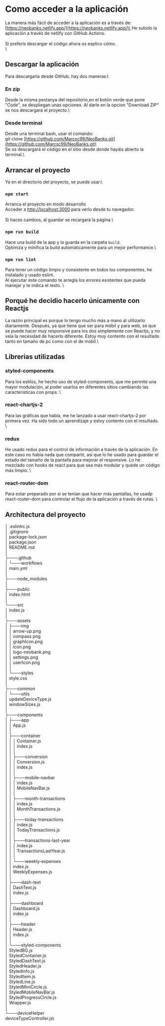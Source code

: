 # Como acceder a la aplicación

La manera más fácil de acceder a la aplicación es a través de:\
[https://neobanks.netlify.app/](https://neobanks.netlify.app/)\
He subido la aplicación a través de netlify con GitHub Actions.\
\
Si preferís descargar el código ahora os explico cómo.\
\
## Descargar la aplicación

Para descargarla desde GitHub, hay dos maneras:\

### En zip

Desde la misma pestanya del repositorio,en el botón verde que pone "Code", se despliegan unas opciones. Al darle en la opcion "Download ZIP" se nos descargará el proyecto.\

### Desde terminal

Desde una terminal bash, usar el comando: \
git clone [https://github.com/Marcsc99/NeoBanks.git](https://github.com/Marcsc99/NeoBanks.git) \
Se os descargará el código en el sitio desde donde hayáis abierto la terminal.\

## Arrancar el proyecto

Ya en el directorio del proyecto, se puede usar:\

### `npm start`

Arranca el proyecto en modo desarrollo\
Acceder a [http://localhost:3000](http://localhost:3000) para verlo desde tu navegador.\
\
Si haces cambios, al guardar se recargará la página.\

### `npm run build`

Hace una build de la app y la guarda en la carpeta `build`.\
Optimiza y minifica la build automáticamente para un mejor performance.\

### `npm run lint`

Para tener un código limpio y consistente en todos los componentes, he instalado y usado eslint.\
Al ejecutar este comando te arregla los errores existentes que pueda manejar y te indica el resto. \

## Porqué he decidio hacerlo únicamente con Reactjs

La razón principal es porque lo tengo mucho más a mano al utilizarlo diariamente. Después, ya que tiene que ser para móbil y para web, se que se puede hacer muy responsive para los dos simplemente con Reactjs, y no veía la necesidad de hacerlo diferente. Estoy muy contento con el resultado tanto en tamaño de pc como con el de móbil.\

## Librerias utilizadas

### styled-components

Para los estilos, he hecho uso de styled-components, que me permite una mayor modulación, al poder usarlos en diferentes sitios cambiando las características con props. \

### react-chartjs-2

Para las gráficas que había, me he lanzado a usar react-chartjs-2 por primera vez. Ha sido todo un aprendizaje y estoy contento con el resultado. \

### redux

He usado redux para el control de información a través de la aplicación. En este caso no había nada que compartir, así que lo he usado para guardar el estado del tamaño de la pantalla para mejorar el responsive. Lo he mezclado con hooks de react para que sea más modular y quede un código más limpio. \

### react-router-dom

Para estar preparado por si se tenían que hacer más pantallas, he usadp react-router-dom para controlar el flujo de la aplicación a través de rutas. \

## Architectura del proyecto

│   .eslintrc.js\
│   .gitignore\
│   package-lock.json\
│   package.json\
│   README.md\
│\
├───.github\
│   └───workflows\
│           main.yml\
│\
├───node_modules\
│\
├───public\
│       index.html\
│\
└───src\
    │   index.js\
    │\
    ├───assets\
    │   ├───img\
    │   │       arrow-up.png\
    │   │       compass.png\
    │   │       graphIcon.png\
    │   │       icon.png\
    │   │       logo-neobank.png\
    │   │       settings.png\
    │   │       userIcon.png\
    │   │\
    │   └───styles\
    │           style.css\
    │\
    ├───common\
    │   └───utils\
    │           updateDeviceType.js\
    │           windowSizes.js\
    │\
    ├───components\
    │   ├───app\
    │   │       App.js\
    │   │\
    │   ├───container\
    │   │   │   Container.js\
    │   │   │   index.js\
    │   │   │\
    │   │   ├───conversion\
    │   │   │       Conversion.js\
    │   │   │       index.js\
    │   │   │\
    │   │   ├───mobile-navbar\
    │   │   │       index.js\
    │   │   │       MobileNavBar.js\
    │   │   │\
    │   │   ├───month-transactions\
    │   │   │       index.js\
    │   │   │       MonthTransactions.js\
    │   │   │\
    │   │   ├───today-transactions\
    │   │   │       index.js\
    │   │   │       TodayTransactions.js\
    │   │   │\
    │   │   ├───transactions-last-year\
    │   │   │       index.js\
    │   │   │       TransactionsLastYear.js\
    │   │   │\
    │   │   └───weekly-expenses\
    │   │           index.js\
    │   │           WeeklyExpenses.js\
    │   │\
    │   ├───dash-text\
    │   │       DashText.js\
    │   │       index.js\
    │   │\
    │   ├───dashboard\
    │   │       Dashboard.js\
    │   │       index.js\
    │   │\
    │   ├───header\
    │   │       Header.js\
    │   │       index.js\
    │   │\
    │   └───styled-components\
    │           StyledBG.js\
    │           StyledContainer.js\
    │           StyledDashText.js\
    │           StyledHeader.js\
    │           StyledInfo.js\
    │           StyledItem.js\
    │           StyledLine.js\
    │           StyledMiniCircle.js\
    │           StyledMobileNavBar.js\
    │           StyledProgressCircle.js\
    │           Wrapper.js\
    │\
    └───deviceHelper\
            deviceTypeController.js\
